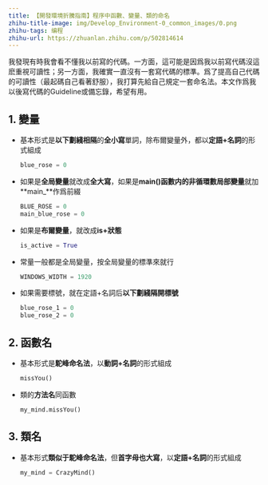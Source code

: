 ```yaml
---
title: 【開發環境折騰指南】程序中函數、變量、類的命名
zhihu-title-image: img/Develop_Environment-0_common_images/0.png
zhihu-tags: 编程
zhihu-url: https://zhuanlan.zhihu.com/p/502814614
---
```

我發現有時我會看不懂我以前寫的代碼。一方面，這可能是因爲我以前寫代碼沒這麽重視可讀性；另一方面，我確實一直沒有一套寫代碼的標準。爲了提高自己代碼的可讀性（最起碼自己看著舒服），我打算先給自己規定一套命名法。本文作爲我以後寫代碼的Guideline或備忘錄，希望有用。

## 1. 變量

- 基本形式是**以下劃綫相隔**的**全小寫**單詞，除布爾變量外，都以**定語+名詞**的形式組成
    ```python
    blue_rose = 0
    ```
- 如果是**全局變量**就改成**全大寫**，如果是**main()**函數内的**非循環數局部變量**就加**main_**作爲前綴
    ```python
    BLUE_ROSE = 0
    main_blue_rose = 0
    ```
- 如果是**布爾變量**，就改成**is+狀態**
    ```python
    is_active = True
    ```
- 常量一般都是全局變量，按全局變量的標準來就行
    ```python
    WINDOWS_WIDTH = 1920
    ```
- 如果需要標號，就在定語+名詞后**以下劃綫隔開標號**
    ```python
    blue_rose_1 = 0
    blue_rose_2 = 0
    ```

## 2. 函數名

- 基本形式是**駝峰命名法**，以**動詞+名詞**的形式組成
    ```python
    missYou()
    ```
- 類的**方法名**同函數
    ```python
    my_mind.missYou()
    ```

## 3. 類名

- 基本形式**類似于駝峰命名法**，但**首字母也大寫**，以**定語+名詞**的形式組成
    ```python
    my_mind = CrazyMind()
    ```